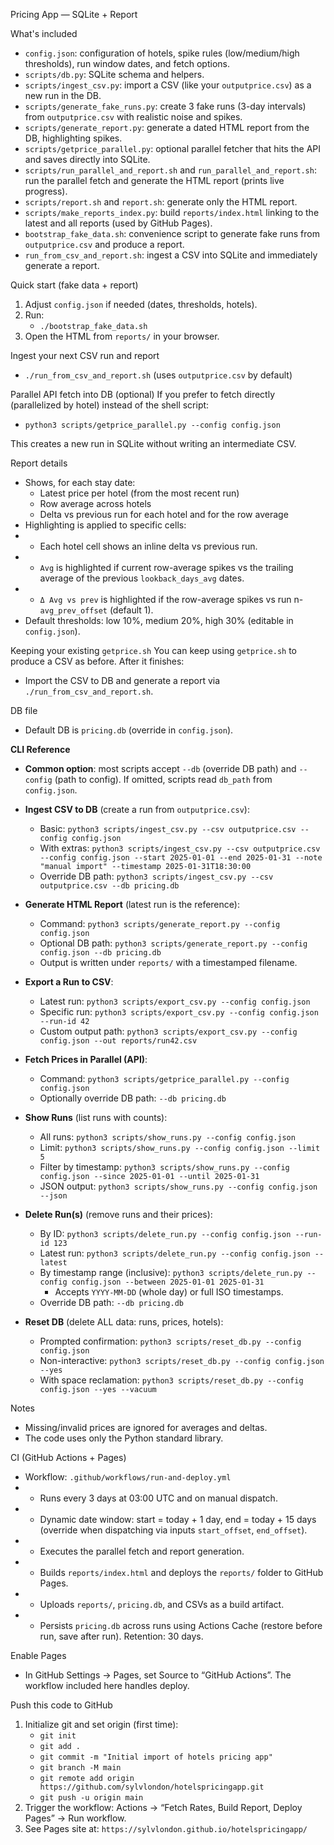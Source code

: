 Pricing App — SQLite + Report

What's included
- `config.json`: configuration of hotels, spike rules (low/medium/high thresholds), run window dates, and fetch options.
- `scripts/db.py`: SQLite schema and helpers.
- `scripts/ingest_csv.py`: import a CSV (like your `outputprice.csv`) as a new run in the DB.
- `scripts/generate_fake_runs.py`: create 3 fake runs (3-day intervals) from `outputprice.csv` with realistic noise and spikes.
- `scripts/generate_report.py`: generate a dated HTML report from the DB, highlighting spikes.
- `scripts/getprice_parallel.py`: optional parallel fetcher that hits the API and saves directly into SQLite.
- `scripts/run_parallel_and_report.sh` and `run_parallel_and_report.sh`: run the parallel fetch and generate the HTML report (prints live progress).
- `scripts/report.sh` and `report.sh`: generate only the HTML report.
- `scripts/make_reports_index.py`: build `reports/index.html` linking to the latest and all reports (used by GitHub Pages).
- `bootstrap_fake_data.sh`: convenience script to generate fake runs from `outputprice.csv` and produce a report.
- `run_from_csv_and_report.sh`: ingest a CSV into SQLite and immediately generate a report.

Quick start (fake data + report)
1. Adjust `config.json` if needed (dates, thresholds, hotels).
2. Run:
   - `./bootstrap_fake_data.sh`
3. Open the HTML from `reports/` in your browser.

Ingest your next CSV run and report
- `./run_from_csv_and_report.sh` (uses `outputprice.csv` by default)

Parallel API fetch into DB (optional)
If you prefer to fetch directly (parallelized by hotel) instead of the shell script:
- `python3 scripts/getprice_parallel.py --config config.json`

This creates a new run in SQLite without writing an intermediate CSV.

Report details
- Shows, for each stay date:
  - Latest price per hotel (from the most recent run)
  - Row average across hotels
  - Delta vs previous run for each hotel and for the row average
- Highlighting is applied to specific cells:
-  - Each hotel cell shows an inline delta vs previous run.
-  - `Avg` is highlighted if current row-average spikes vs the trailing average of the previous `lookback_days_avg` dates.
-  - `Δ Avg vs prev` is highlighted if the row-average spikes vs run n-`avg_prev_offset` (default 1).
- Default thresholds: low 10%, medium 20%, high 30% (editable in `config.json`).

Keeping your existing `getprice.sh`
You can keep using `getprice.sh` to produce a CSV as before. After it finishes:
- Import the CSV to DB and generate a report via `./run_from_csv_and_report.sh`.

DB file
- Default DB is `pricing.db` (override in `config.json`).

**CLI Reference**
- **Common option**: most scripts accept `--db` (override DB path) and `--config` (path to config). If omitted, scripts read `db_path` from `config.json`.

- **Ingest CSV to DB** (create a run from `outputprice.csv`):
  - Basic: `python3 scripts/ingest_csv.py --csv outputprice.csv --config config.json`
  - With extras: `python3 scripts/ingest_csv.py --csv outputprice.csv --config config.json --start 2025-01-01 --end 2025-01-31 --note "manual import" --timestamp 2025-01-31T18:30:00`
  - Override DB path: `python3 scripts/ingest_csv.py --csv outputprice.csv --db pricing.db`

- **Generate HTML Report** (latest run is the reference):
  - Command: `python3 scripts/generate_report.py --config config.json`
  - Optional DB path: `python3 scripts/generate_report.py --config config.json --db pricing.db`
  - Output is written under `reports/` with a timestamped filename.

- **Export a Run to CSV**:
  - Latest run: `python3 scripts/export_csv.py --config config.json`
  - Specific run: `python3 scripts/export_csv.py --config config.json --run-id 42`
  - Custom output path: `python3 scripts/export_csv.py --config config.json --out reports/run42.csv`

- **Fetch Prices in Parallel (API)**:
  - Command: `python3 scripts/getprice_parallel.py --config config.json`
  - Optionally override DB path: `--db pricing.db`

- **Show Runs** (list runs with counts):
  - All runs: `python3 scripts/show_runs.py --config config.json`
  - Limit: `python3 scripts/show_runs.py --config config.json --limit 5`
  - Filter by timestamp: `python3 scripts/show_runs.py --config config.json --since 2025-01-01 --until 2025-01-31`
  - JSON output: `python3 scripts/show_runs.py --config config.json --json`

- **Delete Run(s)** (remove runs and their prices):
  - By ID: `python3 scripts/delete_run.py --config config.json --run-id 123`
  - Latest run: `python3 scripts/delete_run.py --config config.json --latest`
  - By timestamp range (inclusive): `python3 scripts/delete_run.py --config config.json --between 2025-01-01 2025-01-31`
    - Accepts `YYYY-MM-DD` (whole day) or full ISO timestamps.
  - Override DB path: `--db pricing.db`

- **Reset DB** (delete ALL data: runs, prices, hotels):
  - Prompted confirmation: `python3 scripts/reset_db.py --config config.json`
  - Non-interactive: `python3 scripts/reset_db.py --config config.json --yes`
  - With space reclamation: `python3 scripts/reset_db.py --config config.json --yes --vacuum`

Notes
- Missing/invalid prices are ignored for averages and deltas.
- The code uses only the Python standard library.

CI (GitHub Actions + Pages)
- Workflow: `.github/workflows/run-and-deploy.yml`
-  - Runs every 3 days at 03:00 UTC and on manual dispatch.
-  - Dynamic date window: start = today + 1 day, end = today + 15 days (override when dispatching via inputs `start_offset`, `end_offset`).
-  - Executes the parallel fetch and report generation.
-  - Builds `reports/index.html` and deploys the `reports/` folder to GitHub Pages.
-  - Uploads `reports/`, `pricing.db`, and CSVs as a build artifact.
 -  - Persists `pricing.db` across runs using Actions Cache (restore before run, save after run). Retention: 30 days.

Enable Pages
- In GitHub Settings → Pages, set Source to “GitHub Actions”. The workflow included here handles deploy.

Push this code to GitHub
1. Initialize git and set origin (first time):
   - `git init`
   - `git add .`
   - `git commit -m "Initial import of hotels pricing app"`
   - `git branch -M main`
   - `git remote add origin https://github.com/sylvlondon/hotelspricingapp.git`
   - `git push -u origin main`
2. Trigger the workflow: Actions → “Fetch Rates, Build Report, Deploy Pages” → Run workflow.
3. See Pages site at: `https://sylvlondon.github.io/hotelspricingapp/`
